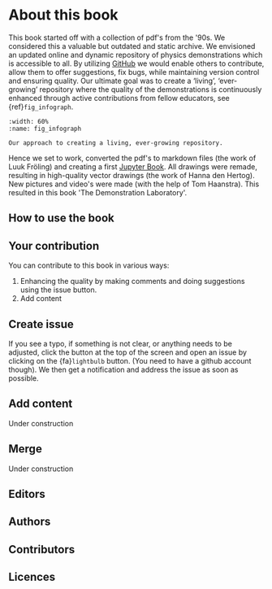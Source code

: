 # About this book

This book started off with a collection of pdf's from the '90s. We considered this a valuable but outdated and static archive. We envisioned an updated online and dynamic repository of physics demonstrations which is accessible to all. By utilizing [GitHub](https://github.com) we would enable others to contribute, allow them to offer suggestions, fix bugs, while maintaining version control and ensuring quality. Our ultimate goal was to create a ‘living’, ‘ever-growing’ repository where the quality of the demonstrations is continuously enhanced through active contributions from fellow educators, see {ref}`fig_infograph`. 

```{figure} Infographic.png
:width: 60%
:name: fig_infograph

Our approach to creating a living, ever-growing repository.
```

Hence we set to work, converted the pdf's to markdown files (the work of Luuk Fröling) and creating a first [Jupyter Book](https://jupyterbook.org/). All drawings were remade, resulting in high-quality vector drawings (the work of Hanna den Hertog). New pictures and video's were made (with the help of Tom Haanstra). This resulted in this book 'The Demonstration Laboratory'.



## How to use the book

## Your contribution

You can contribute to this book in various ways: 
1. Enhancing the quality by making comments and doing suggestions using the issue button.
2. Add content

## Create issue
If you see a typo, if something is not clear, or anything needs to be adjusted, click the <i class="fa-brands fa-github"></i> button at the top of the screen and open an issue by clicking on the {fa}`lightbulb` button. (You need to have a github account though). We then get a notification and address the issue as soon as possible.

## Add content
Under construction

## Merge
Under construction

## Editors

## Authors

## Contributors

## Licences